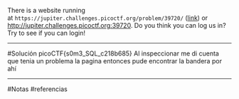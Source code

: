 There is a website running at `https://jupiter.challenges.picoctf.org/problem/39720/` ([link](https://jupiter.challenges.picoctf.org/problem/39720/)) or http://jupiter.challenges.picoctf.org:39720. Do you think you can log us in? Try to see if you can login!

-----
#Solución 
picoCTF{s0m3_SQL_c218b685}
Al inspeccionar me di cuenta que tenia un problema la pagina entonces pude encontrar la bandera por ahí



-------
#Notas 
#referencias 